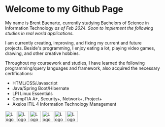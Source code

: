 <h1>Welcome to my Github Page</h1>

<div>
    <p>My name is Brent Buenarte, currently studying Bachelors of Science in Information Technology <em>as of Feb 2024. Soon to implement the following studies in real world applications.</em></p>
</div>

<div>
<p>I am currently creating, improving, and fixing my current and future projects. Beside's programming, I enjoy eating a lot, playing video games, drawing, and other creative hobbies.</p>
</div>

<div>
<p> Throughout my coursework and studies, I have learned the following programming/query languages and framework, also acquired the necessary certifications:</p>
<ul>
    <li>HTML/CSS/Javascript</li>
    <li>Java/Spring Boot/Hibernate</li>
    <li>LPI Linux Essentials</li>
    <li>CompTIA A+, Security+, Network+, Project+</li>
    <li>Axelos ITIL 4 Information Technology Management</li>
</ul>

<img height="36" src="https://cdn-icons-png.flaticon.com/512/136/136528.png" alt="Logo Html">
<img height="36" src="https://cdn-icons-png.flaticon.com/512/136/136527.png" alt="Logo Css">
<img height="36" src="https://cdn-icons-png.flaticon.com/512/136/136530.png" alt="Logo JavaScript">
<img height="36" src="https://cdn-icons-png.flaticon.com/512/3664/3664988.png" alt="Logo Java">
<img height="36" src="https://cdn-icons-png.flaticon.com/512/536/536452.png" alt="Logo Github">
<img height="36" src="https://cdn-icons-png.flaticon.com/512/4494/4494748.png" alt="Logo Git">